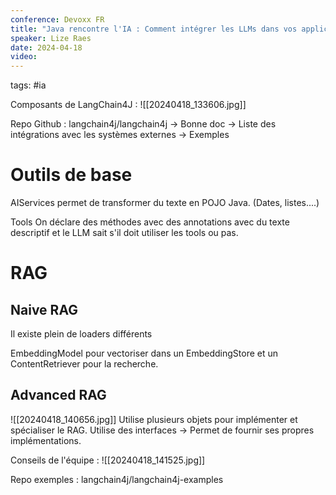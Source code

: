 ```yaml
---
conference: Devoxx FR
title: "Java rencontre l'IA : Comment intégrer les LLMs dans vos applications avec LangChain4j"
speaker: Lize Raes
date: 2024-04-18
video:
---
```

tags: #ia 

Composants de LangChain4J : 
![[20240418_133606.jpg]]


Repo Github : langchain4j/langchain4j
-> Bonne doc
-> Liste des intégrations avec les systèmes externes
-> Exemples

# Outils de base

AIServices permet de transformer du texte en POJO Java. (Dates, listes....)

Tools
On déclare des méthodes avec des annotations avec du texte descriptif et le LLM sait s'il doit utiliser les tools ou pas.

# RAG

## Naive RAG
Il existe plein de loaders différents

EmbeddingModel pour vectoriser dans un EmbeddingStore et un ContentRetriever pour la recherche.

## Advanced RAG
![[20240418_140656.jpg]]
Utilise plusieurs objets pour implémenter et spécialiser le RAG.
Utilise des interfaces -> Permet de fournir ses propres implémentations.

Conseils de l'équipe : 
![[20240418_141525.jpg]]

Repo exemples : langchain4j/langchain4j-examples






